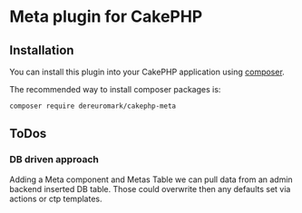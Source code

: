 # Meta plugin for CakePHP

## Installation

You can install this plugin into your CakePHP application using [composer](http://getcomposer.org).

The recommended way to install composer packages is:

```
composer require dereuromark/cakephp-meta
```






## ToDos

### DB driven approach
Adding a Meta component and Metas Table we can pull data from an admin backend inserted DB table.
Those could overwrite then any defaults set via actions or ctp templates.

